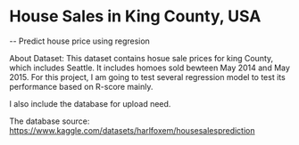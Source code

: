 # House Sales in King County, USA 
-- Predict house price using regresion 

About Dataset: 
This dataset contains hosue sale prices for king County, which includes Seattle. It includes homoes sold bewteen May 2014 and May 2015. 
For this project, I am going to test several regression model to test its performance based on R-score mainly. 

I also include the database for upload need. 

The database source: https://www.kaggle.com/datasets/harlfoxem/housesalesprediction
